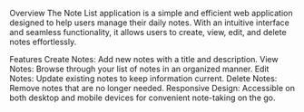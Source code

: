 Overview
The Note List application is a simple and efficient web application designed to help users manage their daily notes. With an intuitive interface and seamless functionality, it allows users to create, view, edit,
and delete notes effortlessly.

Features
Create Notes: Add new notes with a title and description.
View Notes: Browse through your list of notes in an organized manner.
Edit Notes: Update existing notes to keep information current.
Delete Notes: Remove notes that are no longer needed.
Responsive Design: Accessible on both desktop and mobile devices for convenient note-taking on the go.
